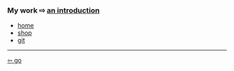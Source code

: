 <link href="../css/styles.css" rel="stylesheet" />

<div class="center">

### My work <span>&#8680;</span> [an introduction](../blog/work.md)
</div>

<div class="center">

- [home](./home.md)
- [shop](./workshop.md)
- [git](https://github.com/ddaaggeett)
</div>

___

[<span>&#8678;</span> go](../../index.md)

